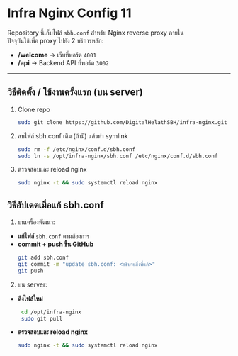 # Infra Nginx Config  11

Repository นี้เก็บไฟล์ `sbh.conf` สำหรับ Nginx reverse proxy ภายใน  
ปัจจุบันใช้เพื่อ proxy ไปยัง 2 บริการหลัก:
- **/welcome** → เว็บที่พอร์ต `4001`
- **/api** → Backend API ที่พอร์ต `3002`

---

## วิธีติดตั้ง / ใช้งานครั้งแรก (บน server)

1. Clone repo
   ```bash
   sudo git clone https://github.com/DigitalHelathSBH/infra-nginx.git /opt/infra-nginx
   ```
2. ลบไฟล์ sbh.conf เดิม (ถ้ามี) แล้วทำ symlink
   ```bash
   sudo rm -f /etc/nginx/conf.d/sbh.conf
   sudo ln -s /opt/infra-nginx/sbh.conf /etc/nginx/conf.d/sbh.conf
   ```
3. ตรวจสอบและ reload nginx
   ```bash
   sudo nginx -t && sudo systemctl reload nginx
   ```
## วิธีอัปเดตเมื่อแก้ sbh.conf
1. บนเครื่องพัฒนา:
- **แก้ไฟล์** `sbh.conf` ตามต้องการ
- **commit + push ขึ้น GitHub**
   ```bash
   git add sbh.conf
   git commit -m "update sbh.conf: <อธิบายสิ่งที่แก้>"
   git push
   ```
2. บน server:
- **ดึงไฟล์ใหม่**
  ```bash
   cd /opt/infra-nginx
   sudo git pull
   ```
- **ตรวจสอบและ reload nginx**
   ```bash
   sudo nginx -t && sudo systemctl reload nginx
   ```


